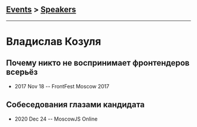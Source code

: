 ## [Events](../README.md) > [Speakers](../speakers.md)
---

# Владислав Козуля

## Почему никто не воспринимает фронтендеров всерьёз
- 2017 Nov 18 -- FrontFest Moscow 2017    
## Собеседования глазами кандидата
- 2020 Dec 24 -- MoscowJS Online    
